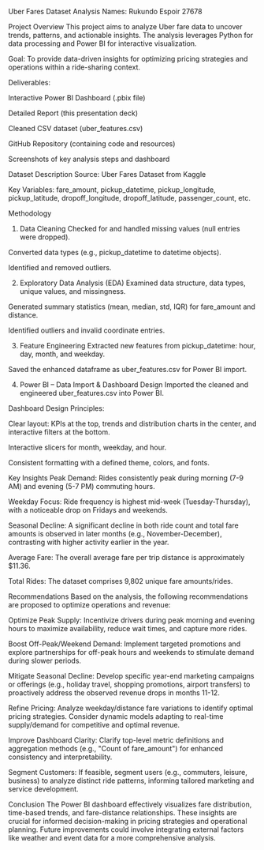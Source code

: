 Uber Fares Dataset Analysis
Names: Rukundo Espoir 27678


Project Overview
This project aims to analyze Uber fare data to uncover trends, patterns, and actionable insights. The analysis leverages Python for data processing and Power BI for interactive visualization.

Goal: To provide data-driven insights for optimizing pricing strategies and operations within a ride-sharing context.

Deliverables:

Interactive Power BI Dashboard (.pbix file)

Detailed Report (this presentation deck)

Cleaned CSV dataset (uber_features.csv)

GitHub Repository (containing code and resources)

Screenshots of key analysis steps and dashboard

Dataset Description
Source: Uber Fares Dataset from Kaggle

Key Variables: fare_amount, pickup_datetime, pickup_longitude, pickup_latitude, dropoff_longitude, dropoff_latitude, passenger_count, etc.

Methodology
1. Data Cleaning
Checked for and handled missing values (null entries were dropped).

Converted data types (e.g., pickup_datetime to datetime objects).

Identified and removed outliers.

2. Exploratory Data Analysis (EDA)
Examined data structure, data types, unique values, and missingness.

Generated summary statistics (mean, median, std, IQR) for fare_amount and distance.

Identified outliers and invalid coordinate entries.

3. Feature Engineering
Extracted new features from pickup_datetime: hour, day, month, and weekday.

Saved the enhanced dataframe as uber_features.csv for Power BI import.

4. Power BI – Data Import & Dashboard Design
Imported the cleaned and engineered uber_features.csv into Power BI.

Dashboard Design Principles:

Clear layout: KPIs at the top, trends and distribution charts in the center, and interactive filters at the bottom.

Interactive slicers for month, weekday, and hour.

Consistent formatting with a defined theme, colors, and fonts.

Key Insights
Peak Demand: Rides consistently peak during morning (7-9 AM) and evening (5-7 PM) commuting hours.

Weekday Focus: Ride frequency is highest mid-week (Tuesday-Thursday), with a noticeable drop on Fridays and weekends.

Seasonal Decline: A significant decline in both ride count and total fare amounts is observed in later months (e.g., November-December), contrasting with higher activity earlier in the year.

Average Fare: The overall average fare per trip distance is approximately $11.36.

Total Rides: The dataset comprises 9,802 unique fare amounts/rides.

Recommendations
Based on the analysis, the following recommendations are proposed to optimize operations and revenue:

Optimize Peak Supply: Incentivize drivers during peak morning and evening hours to maximize availability, reduce wait times, and capture more rides.

Boost Off-Peak/Weekend Demand: Implement targeted promotions and explore partnerships for off-peak hours and weekends to stimulate demand during slower periods.

Mitigate Seasonal Decline: Develop specific year-end marketing campaigns or offerings (e.g., holiday travel, shopping promotions, airport transfers) to proactively address the observed revenue drops in months 11-12.

Refine Pricing: Analyze weekday/distance fare variations to identify optimal pricing strategies. Consider dynamic models adapting to real-time supply/demand for competitive and optimal revenue.

Improve Dashboard Clarity: Clarify top-level metric definitions and aggregation methods (e.g., "Count of fare_amount") for enhanced consistency and interpretability.

Segment Customers: If feasible, segment users (e.g., commuters, leisure, business) to analyze distinct ride patterns, informing tailored marketing and service development.

Conclusion
The Power BI dashboard effectively visualizes fare distribution, time-based trends, and fare-distance relationships. These insights are crucial for informed decision-making in pricing strategies and operational planning. Future improvements could involve integrating external factors like weather and event data for a more comprehensive analysis.
